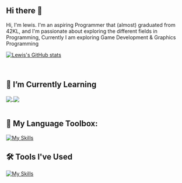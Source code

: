 ## Hi there 👋
<div flex=true>
  
<div>
  Hi, I'm lewis. I'm an aspiring Programmer that (almost) graduated from 42KL, and I'm passionate about exploring the different fields in Programming, Currently I am exploring Game Development & Graphics Programming
</div>
<div>
  
[![Lewis's GitHub stats](https://github-readme-stats.vercel.app/api?username=lewislee42&show_icons=true&theme=dark#gh-dark-mode-only)](https://github.com/anuraghazra/github-readme-stats)
</div>
</div>


<br/>

## 🌱 I’m Currently Learning
<a href="https://github.com/lewislee42/RayLibGame">
  <img align="center" src="https://github-readme-stats.vercel.app/api/pin/?username=lewislee42&repo=RayLibGame&title_color=fff&icon_color=f9f9f9&text_color=9f9f9f&bg_color=151515" />
</a>
<a href="https://github.com/lewislee42/RayTracer">
  <img align="center" src="https://github-readme-stats.vercel.app/api/pin/?username=lewislee42&repo=RayTracer&title_color=fff&icon_color=f9f9f9&text_color=9f9f9f&bg_color=151515" />
</a>

<br/>
<br/>

## 🧰 My Language Toolbox:
[![My Skills](https://skillicons.dev/icons?i=c,cpp,cs,python,js,ts,html,css,bash&perline=15)](https://skillicons.dev)

## 🛠️ Tools I've Used
[![My Skills](https://skillicons.dev/icons?i=docker,godot,unity,mysql,postgres,django,nestjs,nextjs,react,nginx&perline=15)](https://skillicons.dev)

<!--
**lewislee42/lewislee42** is a ✨ _special_ ✨ repository because its `README.md` (this file) appears on your GitHub profile.

Here are some ideas to get you started:

- 🔭 I’m currently working on ...
- 🌱 I’m currently learning ...
